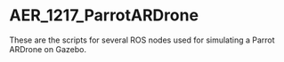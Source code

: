 # AER_1217_ParrotARDrone

These are the scripts for several ROS nodes used for simulating a Parrot ARDrone on Gazebo.